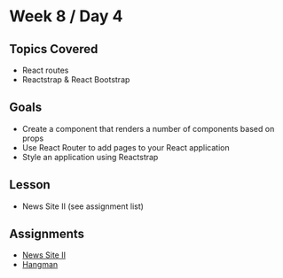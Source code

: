 # Week 8 / Day 4

## Topics Covered
- React routes
- Reactstrap & React Bootstrap

## Goals
- Create a component that renders a number of components based on props
- Use React Router to add pages to your React application
- Style an application using Reactstrap

## Lesson
- News Site II (see assignment list)

## Assignments
- [News Site II](https://github.com/codeplatoon/react-news-site-ii)
- [Hangman](https://github.com/codeplatoon/react-hangman)



